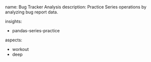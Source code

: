 name: Bug Tracker Analysis
description: Practice Series operations by analyzing bug report data.

insights:
  - pandas-series-practice

aspects:
  - workout
  - deep